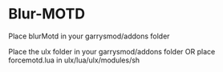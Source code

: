 # Blur-MOTD
Place blurMotd in your garrysmod/addons folder

Place the ulx folder in your garrysmod/addons folder OR place forcemotd.lua in ulx/lua/ulx/modules/sh
